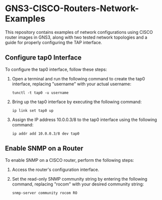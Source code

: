 # GNS3-CISCO-Routers-Network-Examples
This repository contains examples of network configurations using CISCO router images in GNS3, along with two tested network topologies and a guide for properly configuring the TAP interface.

## Configure tap0 Interface

To configure the tap0 interface, follow these steps:

1. Open a terminal and run the following command to create the tap0 interface, replacing "username" with your actual username:

    ```
    tunctl -t tap0 -u username
    ```

2. Bring up the tap0 interface by executing the following command:

    ```
    ip link set tap0 up
    ```

3. Assign the IP address 10.0.0.3/8 to the tap0 interface using the following command:

    ```
    ip addr add 10.0.0.3/8 dev tap0
    ```

## Enable SNMP on a Router

To enable SNMP on a CISCO router, perform the following steps:

1. Access the router's configuration interface.

2. Set the read-only SNMP community string by entering the following command, replacing "rocom" with your desired community string:

    ```
    snmp-server community rocom RO
    ```

